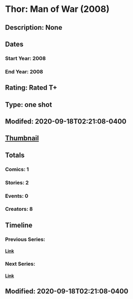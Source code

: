 # Thor: Man of War (2008)
## Description: None
## Dates
### Start Year: 2008
### End Year: 2008
## Rating: Rated T+
## Type: one shot
## Modifed: 2020-09-18T02:21:08-0400
## [Thumbnail](http://i.annihil.us/u/prod/marvel/i/mg/b/40/image_not_available.jpg)
## Totals
### Comics: 1
### Stories: 2
### Events: 0
### Creators: 8
## Timeline
### Previous Series: 
#### [Link]()
### Next Series: 
#### [Link]()
## Modified: 2020-09-18T02:21:08-0400